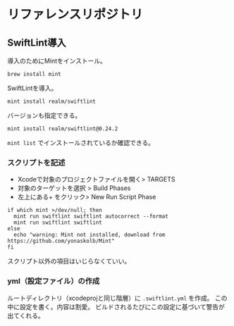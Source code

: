 # リファレンスリポジトリ

## SwiftLint導入

導入のためにMintをインストール。

```terminal
brew install mint
```

SwiftLintを導入。

```terminal
mint install realm/swiftlint
```

バージョンも指定できる。

```terminal
mint install realm/swiftlint@0.24.2
```

`mint list` でインストールされているか確認できる。

### スクリプトを記述

- Xcodeで対象のプロジェクトファイルを開く> TARGETS
- 対象のターゲットを選択 > Build Phases
- 左上にある+ をクリック> New Run Script Phase

```
if which mint >/dev/null; then
  mint run swiftlint swiftlint autocorrect --format
  mint run swiftlint swiftlint
else
  echo "warning: Mint not installed, download from https://github.com/yonaskolb/Mint"
fi
```

スクリプト以外の項目はいじらなくていい。

### yml（設定ファイル）の作成

ルートディレクトリ（xcodeprojと同じ階層）に `.swiftlint.yml` を作成。
この中に設定を書く。内容は割愛。
ビルドされるたびにこの設定に基づいて警告が出てくれる。

